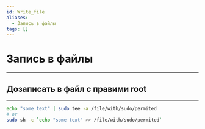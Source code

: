 ```yaml
---
id: Write_file
aliases:
  - Запись в файлы
tags: []
---
```



# Запись в файлы
---

## Дозаписать в файл с правими root
---
```bash
echo "some text" | sudo tee -a /file/with/sudo/permited
# or
sudo sh -c `echo "some text" >> /file/with/sudo/permited`
```

